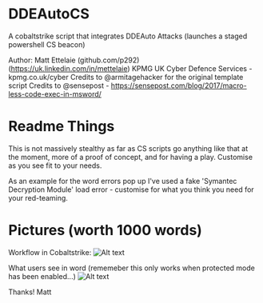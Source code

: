 # DDEAutoCS
A cobaltstrike script that integrates DDEAuto Attacks (launches a staged powershell CS beacon)

Author: Matt Ettelaie (github.com/p292) (https://uk.linkedin.com/in/mettelaie)
KPMG UK Cyber Defence Services - kpmg.co.uk/cyber
Credits to @armitagehacker for the original template script
Credits to @sensepost - https://sensepost.com/blog/2017/macro-less-code-exec-in-msword/

# Readme Things
This is not massively stealthy as far as CS scripts go anything like that at the moment, more of a proof of concept, and for having a play. Customise as you see fit to your needs.

As an example for the word errors pop up I've used a fake 'Symantec Decryption Module' load error - customise for what you think you need for your red-teaming.

# Pictures (worth 1000 words)
Workflow in Cobaltstrike:
![Alt text](https://github.com/p292/DDEAutoCS/master/img/Git.png?raw=true "CS Workflow")

What users see in word (rememeber this only works when protected mode has been enabled...)
![Alt text](https://github.com/p292/DDEAutoCS/master/img/Git2.png?raw=true "Word Workflow")

Thanks!
Matt
